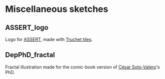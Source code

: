 # Miscellaneous sketches

## ASSERT_logo

Logo for [ASSERT](https://github.com/ASSERT-KTH), made with [Truchet tiles](https://en.wikipedia.org/wiki/Truchet_tiles).

## DepPhD_fractal

Fractal illustration made for the comic-book version of [César Soto-Valero](https://www.cesarsotovalero.net/)'s PhD.